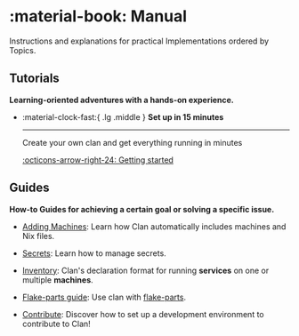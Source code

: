 # :material-book: Manual

Instructions and explanations for practical Implementations ordered by Topics.

## Tutorials

**Learning-oriented adventures with a hands-on experience.**

<div class="grid cards" markdown>

-   :material-clock-fast:{ .lg .middle } __Set up in 15 minutes__

    ---

    Create your own clan and get everything
    running in minutes

    [:octicons-arrow-right-24: Getting started](../getting-started/index.md)

</div>

## Guides

**How-to Guides for achieving a certain goal or solving a specific issue.**

- [Adding Machines](./adding-machines.md): Learn how Clan automatically includes machines and Nix files.

- [Secrets](./secrets.md): Learn how to manage secrets.

- [Inventory](./inventory.md): Clan's declaration format for running **services** on one or multiple **machines**.

- [Flake-parts guide](./flake-parts.md): Use clan with [flake-parts](https://flake.parts/).

- [Contribute](./contribute.md): Discover how to set up a development environment to contribute to Clan!
